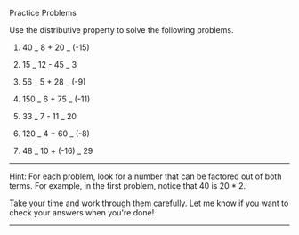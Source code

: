 Practice Problems

Use the distributive property to solve the following problems.

1.  40 _ 8 + 20 _ (-15)

2.  15 _ 12 - 45 _ 3

3.  56 _ 5 + 28 _ (-9)

4.  150 _ 6 + 75 _ (-11)

5.  33 _ 7 - 11 _ 20

6.  120 _ 4 + 60 _ (-8)

7.  48 _ 10 + (-16) _ 29

---

Hint: For each problem, look for a number that can be factored out of both terms. For example, in the first problem, notice that 40 is 20 \* 2.

Take your time and work through them carefully. Let me know if you want to check your answers when you're done!

---
